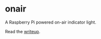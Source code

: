 # onair

A Raspberry Pi powered on-air indicator light.

Read the [writeup](https://geek.jasonhancock.com/2020/12/24/raspberry-pi-onair/).
